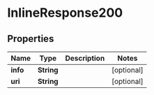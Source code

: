 # InlineResponse200

## Properties
Name | Type | Description | Notes
------------ | ------------- | ------------- | -------------
**info** | **String** |  |  [optional]
**uri** | **String** |  |  [optional]

